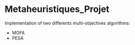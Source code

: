 # Metaheuristiques_Projet

Implementation of two differents multi-objectives algorithms: 
- MOFA 
- PESA